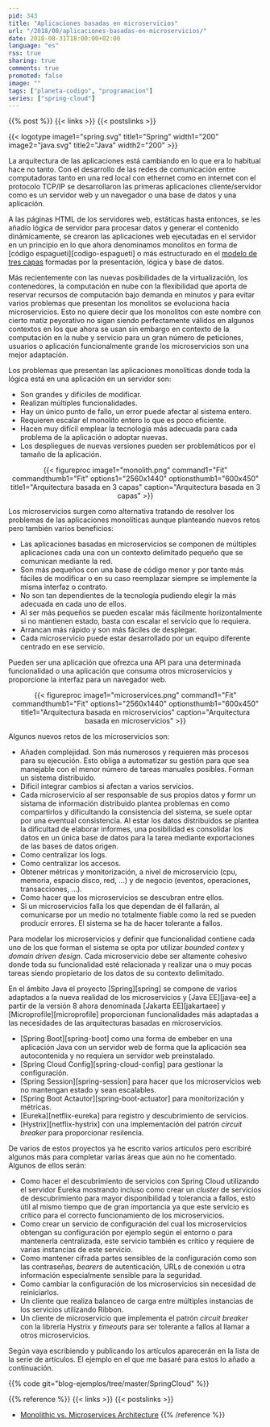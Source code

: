 ```yaml
---
pid: 343
title: "Aplicaciones basadas en microservicios"
url: "/2018/08/aplicaciones-basadas-en-microservicios/"
date: 2018-08-31T18:00:00+02:00
language: "es"
rss: true
sharing: true
comments: true
promoted: false
image: ""
tags: ["planeta-codigo", "programacion"]
series: ["spring-cloud"]
---
```


{{% post %}}
{{< links >}}
{{< postslinks >}}

{{< logotype image1="spring.svg" title1="Spring" width1="200" image2="java.svg" title2="Java" width2="200" >}}

La arquitectura de las aplicaciones está cambiando en lo que era lo habitual hace no tanto. Con el desarrollo de las redes de comunicación entre computadoras tanto en una red local con ethernet como en internet con el protocolo TCP/IP se desarrollaron las primeras aplicaciones cliente/servidor como es un servidor web y un navegador o una base de datos y una aplicación.

A las páginas HTML de los servidores web, estáticas hasta entonces, se les añadío lógica de servidor para procesar datos y generar el contenido dinámicamente, se crearon las aplicaciones web ejecutadas en el servidor en un principio en lo que ahora denominamos monolitos en forma de [código espagueti][codigo-espagueti] o más estructurado en el [modelo de tres capas](https://es.wikipedia.org/wiki/Programaci%C3%B3n_por_capas) formadas por la presentación, lógica y base de datos.

Más recientemente con las nuevas posibilidades de la virtualización, los contenedores, la computación en nube con la flexibilidad que aporta de reservar recursos de computación bajo demanda en minutos y para evitar varios problemas que presentan los monolitos se evoluciona hacia microservicios. Esto no quiere decir que los monolitos con este nombre con cierto matiz peyorativo no sigan siendo perfectamente válidos en algunos contextos en los que ahora se usan sin embargo en contexto de la computación en la nube y servicio para un gran número de peticiones, usuarios o aplicación funcionalmente grande los microservicios son una mejor adaptación.

Los problemas que presentan las aplicaciones monolíticas donde toda la lógica está en una aplicación en un servidor son:

* Son grandes y difíciles de modificar.
* Realizan múltiples funcionalidades.
* Hay un único punto de fallo, un error puede afectar al sistema entero.
* Requieren escalar el monolito entero lo que es poco eficiente.
* Hacen muy difícil emplear la tecnología más adecuada para cada problema de la aplicación o adoptar nuevas.
* Los despliegues de nuevas versiones pueden ser problemáticos por el tamaño de la aplicación.

<div class="media" style="text-align: center;">
    {{< figureproc
        image1="monolith.png" command1="Fit" commandthumb1="Fit" options1="2560x1440" optionsthumb1="600x450" title1="Arquitectura basada en 3 capas"
        caption="Arquitectura basada en 3 capas" >}}
</div>

Los microservicios surgen como alternativa tratando de resolver los problemas de las aplicaciones monolíticas aunque planteando nuevos retos pero también varios beneficios:

* Las aplicaciones basadas en microservicios se componen de múltiples aplicaciones cada una con un contexto delimitado pequeño que se comunican mediante la red.
* Son más pequeños con una base de código menor y por tanto más fáciles de modificar o en su caso reemplazar siempre se implemente la misma interfaz o contrato.
* No son tan dependientes de la tecnología pudiendo elegir la más adecuada en cada uno de ellos.
* Al ser más pequeños se pueden escalar más fácilmente horizontalmente si no mantienen estado, basta con escalar el servicio que lo requiera.
* Arrancan más rápido y son más fáciles de desplegar.
* Cada microservicio puede estar desarrollado por un equipo diferente centrado en ese servicio.

Pueden ser una aplicación que ofrezca una API para una determinada funcionalidad o una aplicación que consuma otros microservicios y proporcione la interfaz para un navegador web.

<div class="media" style="text-align: center;">
    {{< figureproc
        image1="microservices.png" command1="Fit" commandthumb1="Fit" options1="2560x1440" optionsthumb1="600x450" title1="Arquitectura basada en microservicios"
        caption="Arquitectura basada en microservicios" >}}
</div>

Algunos nuevos retos de los microservicios son:

* Añaden complejidad. Son más numerosos y requieren más procesos para su ejecución. Esto obliga a automatizar su gestión para que sea manejable con el menor número de tareas manuales posibles. Forman un sistema distribuido.
* Difícil integrar cambios si afectan a varios servicios.
* Cada microservicio al ser responsable de sus propios datos y formr un sistama de información distribuido plantea problemas en como compartirlos y dificultando la consistencia del sistema, se suele optar por una eventual consistencia. Al estar los datos distribuidos se plantea la dificultad de elaborar informes, una posibilidad es consolidar los datos en un única base de datos para la tarea mediante exportaciones de las bases de datos origen.
* Como centralizar los logs.
* Como centralizar los accesos.
* Obtener métricas y monitorización, a nivel de microservicio (cpu, memoria, espacio disco, red, ...) y de negocio (eventos, operaciones, transacciones, ...).
* Como hacer que los microservicios se descubran entre ellos.
* Si un microservicios falla los que dependan de él fallarán, al comunicarse por un medio no totalmente fiable como la red se pueden producir errores. El sistema se ha de hacer tolerante a fallos.

Para modelar los microservicios y definir que funcionalidad contiene cada uno de los que forman el sistema se opta por utilizar _bounded contex_ y _domain driven design_. Cada microservicio debe ser altamente cohesivo donde toda su funcionalidad esté relacionada y realizar una o muy pocas tareas siendo propietario de los datos de su contexto delimitado.

En el ámbito Java el proyecto [Spring][spring] se compone de varios adaptados a la nueva realidad de los microservicios y [Java EE][java-ee] a partir de la versión 8 ahora denominada [Jakarta EE][jakartaee] y [Microprofile][microprofile] proporcionan funcionalidades más adaptadas a las necesidades de las arquitecturas basadas en microservicios.

* [Spring Boot][spring-boot] como una forma de embeber en una aplicación Java con un servidor web de forma que la aplicación sea autocontenida y no requiera un servidor web preinstalado.
* [Spring Cloud Config][spring-cloud-config] para gestionar la configuración.
* [Spring Session][spring-session] para hacer que los microservicios web no mantengan estado y sean escalables.
* [Spring Boot Actautor][spring-boot-actuator] para monitorización y métricas.
* [Eureka][netflix-eureka] para registro y descubrimiento de servicios.
* [Hystrix][netflix-hystrix] con una implementación del patrón _circuit breaker_ para proporcionar resilencia.

De varios de estos proyectos ya he escrito varios artículos pero escribiré algunos más para completar varias áreas que aún no he comentado. Algunos de ellos serán:

* Como hacer el descubrimiento de servicios con Spring Cloud utilizando el servidor Eureka mostrando incluso como crear un _cluster_ de servicios de descubrimiento para mayor disponibilidad y tolerancia a fallos, esto útil al mismo tiempo que de gran importancia ya que este servicio es crítico para el correcto funcionamiento de los microservicios.
* Como crear un servicio de configuración del cual los microservicios obtengan su configuración por ejemplo según el entorno o para mantenerla centralizada, este servicio también es crítico y requiere de varias instancias de este servicio.
* Como mantener cifrada partes sensibles de la configuración como son las contraseñas, _bearers_ de autenticación, URLs de conexión u otra información especialmente sensible para la seguridad.
* Como cambiar la configuración de los microservicios sin necesidad de reiniciarlos.
* Un cliente que realiza balanceo de carga entre múltiples instancias de los servicios utilizando Ribbon.
* Un cliente de microservicio que implementa el patrón _circuit breaker_ con la librería Hystrix y _timeouts_ para ser tolerante a fallos al llamar a otros microservicios.

Según vaya escribiendo y publicando los artículos aparecerán en la lista de la serie de artículos. El ejemplo en el que me basaré para estos lo añado a continuación.

{{% code git="blog-ejemplos/tree/master/SpringCloud" %}}

{{% reference %}}
{{< links >}}
{{< postslinks >}}
* [Monolithic vs. Microservices Architecture](https://articles.microservices.com/monolithic-vs-microservices-architecture-5c4848858f59)
{{% /reference %}}
